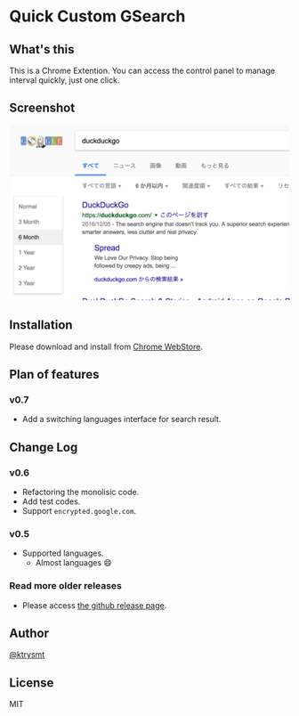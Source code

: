 # Quick Custom GSearch

## What's this

This is a Chrome Extention.
You can access the control panel to manage interval quickly, just one click.

## Screenshot

![Screenshot](./capture.png)

## Installation

Please download and install from [Chrome WebStore](https://chrome.google.com/webstore/detail/quick-custom-gsearch/dcdmfmmmmpjgfaffnaokjpifnihmhaon?utm_source=chrome-app-launcher-info-dialog).

## Plan of features

### v0.7
- Add a switching languages interface for search result.

## Change Log

### v0.6
- Refactoring the monolisic code.
- Add test codes.
- Support `encrypted.google.com`.

### v0.5
- Supported languages.
  - Almost languages :smile:

### Read more older releases
- Please access [the github release page](https://github.com/ktrysmt/quick-custom-gsearch/releases).

## Author

[@ktrysmt](https://github.com/ktrysmt)

## License

MIT
